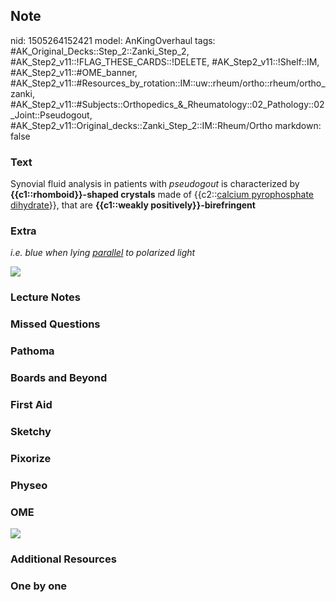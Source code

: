 ## Note
nid: 1505264152421
model: AnKingOverhaul
tags: #AK_Original_Decks::Step_2::Zanki_Step_2, #AK_Step2_v11::!FLAG_THESE_CARDS::!DELETE, #AK_Step2_v11::!Shelf::IM, #AK_Step2_v11::#OME_banner, #AK_Step2_v11::#Resources_by_rotation::IM::uw::rheum/ortho::rheum/ortho_zanki, #AK_Step2_v11::#Subjects::Orthopedics_&_Rheumatology::02_Pathology::02_Joint::Pseudogout, #AK_Step2_v11::Original_decks::Zanki_Step_2::IM::Rheum/Ortho
markdown: false

### Text
Synovial fluid analysis in patients with <i>pseudogout</i> is
characterized by <b>{{c1::rhomboid}}-shaped crystals</b> made of
{{c2::<u>calcium pyrophosphate dihydrate</u>}}, that are
<b>{{c1::weakly positively}}-birefringent</b>

### Extra
<i>i.e. blue when lying <u>parallel</u> to polarized light</i>
<div>
  <i><img src="never%20give%20up.png"></i>
</div>

### Lecture Notes


### Missed Questions


### Pathoma


### Boards and Beyond


### First Aid


### Sketchy


### Pixorize


### Physeo


### OME
<div class="ome-widget">
  <a href="https://onlinemeded.org?ref=anki"><img src=
  "_OME_AnkiFlashcards_General_4.png"></a>
</div>

### Additional Resources


### One by one

